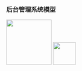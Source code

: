 <h3>后台管理系统模型</h3>

<p align="left">
  <img width="120px" src="https://laravel.com/assets/img/components/logo-laravel.svg">
  <img width="60px" style="background-color=#2ba3d4" src="http://www.getuikit.net/docs/images/logo_uikit_large.svg">
</p>



